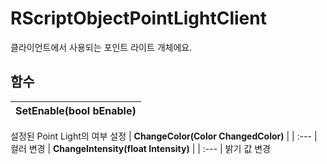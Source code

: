 # **RScriptObjectPointLightClient**

클라이언트에서 사용되는 포인트 라이트 개체에요. 
## **함수**

| **SetEnable(bool bEnable)** |
| :--- |
설정된 Point Light의 여부 설정 
| **ChangeColor(Color ChangedColor)** |
| :--- |
컬러 변경 
| **ChangeIntensity(float Intensity)** |
| :--- |
밝기 값 변경 
